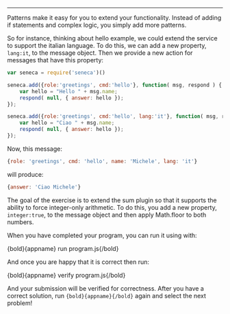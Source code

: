 ---

Patterns make it easy for you to extend your functionality. Instead of adding if
statements and complex logic, you simply add more patterns.

So for instance, thinking about hello example, we could extend the service to
support the italian language. To do this, we can add a new property, `lang:it`,
to the message object. Then we provide a new action for messages that have
this property:

```javascript
var seneca = require('seneca')()

seneca.add({role:'greetings', cmd:'hello'}, function( msg, respond ) {
    var hello = "Hello " + msg.name;
    respond( null, { answer: hello });
});

seneca.add({role:'greetings', cmd:'hello', lang:'it'}, function( msg, respond ) {
    var hello = "Ciao " + msg.name;
    respond( null, { answer: hello });
});

```

Now, this message:

```javascript
{role: 'greetings', cmd: 'hello', name: 'Michele', lang: 'it'}

```

will produce:

```javascript
{answer: 'Ciao Michele'}

```

The goal of the exercise is to extend the sum plugin so that it supports the
ability to force integer-only arithmetic.
To do this, you add a new property, `integer:true`, to the message object and
then apply Math.floor to both numbers.

When you have completed your program, you can run it using with:

  {bold}{appname} run program.js{/bold}

And once you are happy that it is correct then run:

  {bold}{appname} verify program.js{/bold}

And your submission will be verified for correctness.
After you have a correct solution, run `{bold}{appname}{/bold}` again and
select the next problem!
